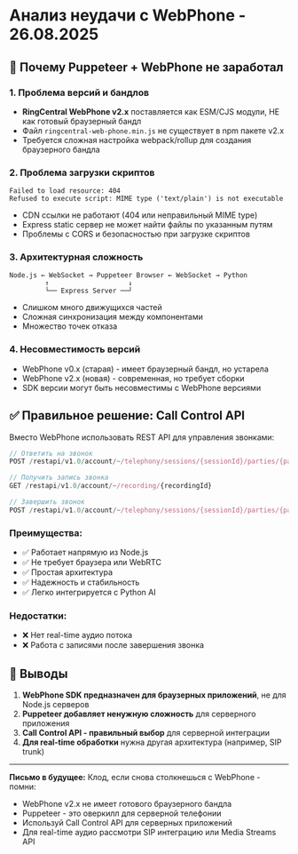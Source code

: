 # Анализ неудачи с WebPhone - 26.08.2025

## 🔴 Почему Puppeteer + WebPhone не заработал

### 1. Проблема версий и бандлов
- **RingCentral WebPhone v2.x** поставляется как ESM/CJS модули, НЕ как готовый браузерный бандл
- Файл `ringcentral-web-phone.min.js` не существует в npm пакете v2.x
- Требуется сложная настройка webpack/rollup для создания браузерного бандла

### 2. Проблема загрузки скриптов
```
Failed to load resource: 404
Refused to execute script: MIME type ('text/plain') is not executable
```
- CDN ссылки не работают (404 или неправильный MIME type)
- Express static сервер не может найти файлы по указанным путям
- Проблемы с CORS и безопасностью при загрузке скриптов

### 3. Архитектурная сложность
```
Node.js ← WebSocket → Puppeteer Browser ← WebSocket → Python
         ↑                    ↓
         └── Express Server ──┘
```
- Слишком много движущихся частей
- Сложная синхронизация между компонентами
- Множество точек отказа

### 4. Несовместимость версий
- WebPhone v0.x (старая) - имеет браузерный бандл, но устарела
- WebPhone v2.x (новая) - современная, но требует сборки
- SDK версии могут быть несовместимы с WebPhone версиями

## ✅ Правильное решение: Call Control API

Вместо WebPhone использовать REST API для управления звонками:

```javascript
// Ответить на звонок
POST /restapi/v1.0/account/~/telephony/sessions/{sessionId}/parties/{partyId}/answer

// Получить запись звонка
GET /restapi/v1.0/account/~/recording/{recordingId}

// Завершить звонок  
POST /restapi/v1.0/account/~/telephony/sessions/{sessionId}/parties/{partyId}/drop
```

### Преимущества:
- ✅ Работает напрямую из Node.js
- ✅ Не требует браузера или WebRTC
- ✅ Простая архитектура
- ✅ Надежность и стабильность
- ✅ Легко интегрируется с Python AI

### Недостатки:
- ❌ Нет real-time аудио потока
- ❌ Работа с записями после завершения звонка

## 📝 Выводы

1. **WebPhone SDK предназначен для браузерных приложений**, не для Node.js серверов
2. **Puppeteer добавляет ненужную сложность** для серверного приложения
3. **Call Control API - правильный выбор** для серверной интеграции
4. **Для real-time обработки** нужна другая архитектура (например, SIP trunk)

---

**Письмо в будущее:** Клод, если снова столкнешься с WebPhone - помни:
- WebPhone v2.x не имеет готового браузерного бандла
- Puppeteer - это оверкилл для серверной телефонии
- Используй Call Control API для серверных приложений
- Для real-time аудио рассмотри SIP интеграцию или Media Streams API